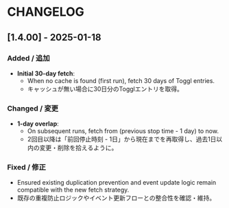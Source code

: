 # CHANGELOG

## [1.4.00] - 2025-01-18
### Added / 追加
- **Initial 30-day fetch**:
  - When no cache is found (first run), fetch 30 days of Toggl entries.
  - キャッシュが無い場合に30日分のTogglエントリを取得。

### Changed / 変更
- **1-day overlap**:
  - On subsequent runs, fetch from (previous stop time - 1 day) to now.
  - 2回目以降は「前回停止時刻 - 1日」から現在までを再取得し、過去1日以内の変更・削除を拾えるように。

### Fixed / 修正
- Ensured existing duplication prevention and event update logic remain compatible with the new fetch strategy.
- 既存の重複防止ロジックやイベント更新フローとの整合性を確認・維持。
